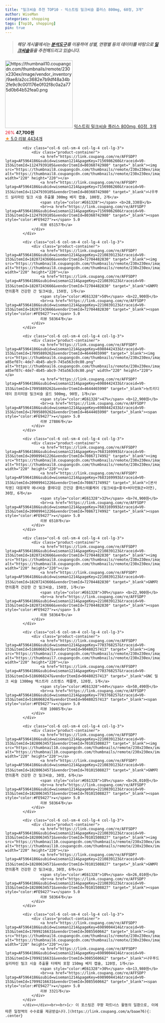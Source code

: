 ```yaml
---
title: "밀크씨슬 추천 TOP10 - 익스트림 밀크씨슬 플러스 800mg, 60정, 3개"
author: WiseMan
categories: shopping
tags: [Top10, shopping]
pin: true
---
```


> ##### 해당 게시물에서는 [**분석도구**](https://itemscout.io/)를 이용하여 **성별**, **연령별** 등의 데이터를 바탕으로 [**밀크씨슬**](https://link.coupang.com/a/baae76)들을 추천해드리고 있습니다.
<div class="container"><div class="row">
            <div class="col-6 col-sm-4 col-lg-4 col-lg-3">
                <div class="product-container">
                    <a href="https://link.coupang.com/re/AFFSDP?lptag=AF5964186&subid=wiseman1214&pageKey=6565901505&traceid=V0-153&itemId=13775618800&vendorItemId=84192879102" target="_blank"><img src="https://thumbnail10.coupangcdn.com/thumbnails/remote/230x230ex/image/vendor_inventory/9ae8/a2cc3682e7b9df48a34b2fe9c9c001176e0f02f8c0a2a775d0b64b52fea0.png" alt="https://thumbnail10.coupangcdn.com/thumbnails/remote/230x230ex/image/vendor_inventory/9ae8/a2cc3682e7b9df48a34b2fe9c9c001176e0f02f8c0a2a775d0b64b52fea0.png" width="220" height="220"></a>
                    <a href="https://link.coupang.com/re/AFFSDP?lptag=AF5964186&subid=wiseman1214&pageKey=6565901505&traceid=V0-153&itemId=13775618800&vendorItemId=84192879102" target="_blank">익스트림 밀크씨슬 플러스 800mg, 60정, 3개</a>
                    <span style="color:#E61328">26%</span> <b>47,700원</b>
                    <br><a href="https://link.coupang.com/re/AFFSDP?lptag=AF5964186&subid=wiseman1214&pageKey=6565901505&traceid=V0-153&itemId=13775618800&vendorItemId=84192879102" target="_blank"><span style="color:#FE9427">★</span> 5.0
                    리뷰 4434개</a>
                </div>
            </div>
            
            <div class="col-6 col-sm-4 col-lg-4 col-lg-3">
                <div class="product-container">
                    <a href="https://link.coupang.com/re/AFFSDP?lptag=AF5964186&subid=wiseman1214&pageKey=7156986260&traceid=V0-153&itemId=11247939105&vendorItemId=80360742980" target="_blank"><img src="https://thumbnail8.coupangcdn.com/thumbnails/remote/230x230ex/image/vendor_inventory/9ede/6b0d8a05d64b6cad103da2865dd0222262fc5775794b55881deb414b457a.JPG" alt="https://thumbnail8.coupangcdn.com/thumbnails/remote/230x230ex/image/vendor_inventory/9ede/6b0d8a05d64b6cad103da2865dd0222262fc5775794b55881deb414b457a.JPG" width="220" height="220"></a>
                    <a href="https://link.coupang.com/re/AFFSDP?lptag=AF5964186&subid=wiseman1214&pageKey=7156986260&traceid=V0-153&itemId=11247939105&vendorItemId=80360742980" target="_blank">나우푸드 실리마린 밀크 시슬 추출물 300mg 베지 캡슐, 100정, 2개</a>
                    <span style="color:#E61328"></span> <b>28,330원</b>
                    <br><a href="https://link.coupang.com/re/AFFSDP?lptag=AF5964186&subid=wiseman1214&pageKey=7156986260&traceid=V0-153&itemId=11247939105&vendorItemId=80360742980" target="_blank"><span style="color:#FE9427">★</span> 5.0
                    리뷰 65157개</a>
                </div>
            </div>
            
            <div class="col-6 col-sm-4 col-lg-4 col-lg-3">
                <div class="product-container">
                    <a href="https://link.coupang.com/re/AFFSDP?lptag=AF5964186&subid=wiseman1214&pageKey=2210839123&traceid=V0-153&itemId=18207243666&vendorItemId=72704482830" target="_blank"><img src="https://thumbnail8.coupangcdn.com/thumbnails/remote/230x230ex/image/vendor_inventory/4bf8/e38c19d8aaa18fa681063b910dcb3412d8c90e2a80e19226e8725e6ee497.jpg" alt="https://thumbnail8.coupangcdn.com/thumbnails/remote/230x230ex/image/vendor_inventory/4bf8/e38c19d8aaa18fa681063b910dcb3412d8c90e2a80e19226e8725e6ee497.jpg" width="220" height="220"></a>
                    <a href="https://link.coupang.com/re/AFFSDP?lptag=AF5964186&subid=wiseman1214&pageKey=2210839123&traceid=V0-153&itemId=18207243666&vendorItemId=72704482830" target="_blank">GNM자연의품격 건강한 간 밀크씨슬, 150정, 1개</a>
                    <span style="color:#E61328">50%</span> <b>22,900원</b>
                    <br><a href="https://link.coupang.com/re/AFFSDP?lptag=AF5964186&subid=wiseman1214&pageKey=2210839123&traceid=V0-153&itemId=18207243666&vendorItemId=72704482830" target="_blank"><span style="color:#FE9427">★</span> 5.0
                    리뷰 58364개</a>
                </div>
            </div>
            
            <div class="col-6 col-sm-4 col-lg-4 col-lg-3">
                <div class="product-container">
                    <a href="https://link.coupang.com/re/AFFSDP?lptag=AF5964186&subid=wiseman1214&pageKey=6988442433&traceid=V0-153&itemId=17095889262&vendorItemId=4644465990" target="_blank"><img src="https://thumbnail6.coupangcdn.com/thumbnails/remote/230x230ex/image/retail/images/1872625040946979-a85ef07c-4de7-4b45-abc9-745a563c0c80.png" alt="https://thumbnail6.coupangcdn.com/thumbnails/remote/230x230ex/image/retail/images/1872625040946979-a85ef07c-4de7-4b45-abc9-745a563c0c80.png" width="220" height="220"></a>
                    <a href="https://link.coupang.com/re/AFFSDP?lptag=AF5964186&subid=wiseman1214&pageKey=6988442433&traceid=V0-153&itemId=17095889262&vendorItemId=4644465990" target="_blank">뉴트리디데이 프리미엄 밀크씨슬 골드 500mg, 90정, 1개</a>
                    <span style="color:#E61328">47%</span> <b>12,900원</b>
                    <br><a href="https://link.coupang.com/re/AFFSDP?lptag=AF5964186&subid=wiseman1214&pageKey=6988442433&traceid=V0-153&itemId=17095889262&vendorItemId=4644465990" target="_blank"><span style="color:#FE9427">★</span> 5.0
                    리뷰 27886개</a>
                </div>
            </div>
            
            <div class="col-6 col-sm-4 col-lg-4 col-lg-3">
                <div class="product-container">
                    <a href="https://link.coupang.com/re/AFFSDP?lptag=AF5964186&subid=wiseman1214&pageKey=7683169993&traceid=V0-153&itemId=20909941226&vendorItemId=70867174992" target="_blank"><img src="https://thumbnail8.coupangcdn.com/thumbnails/remote/230x230ex/image/vendor_inventory/0f81/5f01cd234a11b09dda64fca6866a690d2ab0e200b6a9e80fc2623249ff39.jpg" alt="https://thumbnail8.coupangcdn.com/thumbnails/remote/230x230ex/image/vendor_inventory/0f81/5f01cd234a11b09dda64fca6866a690d2ab0e200b6a9e80fc2623249ff39.jpg" width="220" height="220"></a>
                    <a href="https://link.coupang.com/re/AFFSDP?lptag=AF5964186&subid=wiseman1214&pageKey=7683169993&traceid=V0-153&itemId=20909941226&vendorItemId=70867174992" target="_blank">[본사직영] 대웅제약 에너씨슬 콜레다운 간건강 콜레스테롤케어 (밀크씨슬+홍국+비타민B군+아연), 30정, 6개</a>
                    <span style="color:#E61328">32%</span> <b>74,900원</b>
                    <br><a href="https://link.coupang.com/re/AFFSDP?lptag=AF5964186&subid=wiseman1214&pageKey=7683169993&traceid=V0-153&itemId=20909941226&vendorItemId=70867174992" target="_blank"><span style="color:#FE9427">★</span> 5.0
                    리뷰 6510개</a>
                </div>
            </div>
            
            <div class="col-6 col-sm-4 col-lg-4 col-lg-3">
                <div class="product-container">
                    <a href="https://link.coupang.com/re/AFFSDP?lptag=AF5964186&subid=wiseman1214&pageKey=2210839123&traceid=V0-153&itemId=18207243666&vendorItemId=72704482830" target="_blank"><img src="https://thumbnail8.coupangcdn.com/thumbnails/remote/230x230ex/image/vendor_inventory/4bf8/e38c19d8aaa18fa681063b910dcb3412d8c90e2a80e19226e8725e6ee497.jpg" alt="https://thumbnail8.coupangcdn.com/thumbnails/remote/230x230ex/image/vendor_inventory/4bf8/e38c19d8aaa18fa681063b910dcb3412d8c90e2a80e19226e8725e6ee497.jpg" width="220" height="220"></a>
                    <a href="https://link.coupang.com/re/AFFSDP?lptag=AF5964186&subid=wiseman1214&pageKey=2210839123&traceid=V0-153&itemId=18207243666&vendorItemId=72704482830" target="_blank">GNM자연의품격 건강한 간 밀크씨슬, 150정, 1개</a>
                    <span style="color:#E61328">30%</span> <b>22,900원</b>
                    <br><a href="https://link.coupang.com/re/AFFSDP?lptag=AF5964186&subid=wiseman1214&pageKey=2210839123&traceid=V0-153&itemId=18207243666&vendorItemId=72704482830" target="_blank"><span style="color:#FE9427">★</span> 5.0
                    리뷰 58364개</a>
                </div>
            </div>
            
            <div class="col-6 col-sm-4 col-lg-4 col-lg-3">
                <div class="product-container">
                    <a href="https://link.coupang.com/re/AFFSDP?lptag=AF5964186&subid=wiseman1214&pageKey=7703768257&traceid=V0-153&itemId=5186068247&vendorItemId=90480257413" target="_blank"><img src="https://thumbnail7.coupangcdn.com/thumbnails/remote/230x230ex/image/vendor_inventory/4283/b4cbc040d2d6f990432ca39671760dffb37b02344fe3fcda918b79c6a979.jpg" alt="https://thumbnail7.coupangcdn.com/thumbnails/remote/230x230ex/image/vendor_inventory/4283/b4cbc040d2d6f990432ca39671760dffb37b02344fe3fcda918b79c6a979.jpg" width="220" height="220"></a>
                    <a href="https://link.coupang.com/re/AFFSDP?lptag=AF5964186&subid=wiseman1214&pageKey=7703768257&traceid=V0-153&itemId=5186068247&vendorItemId=90480257413" target="_blank">GNC 밀크 씨슬 1300mg 엑스트라 스트렝스 캐플렛, 120정, 1개</a>
                    <span style="color:#E61328">44%</span> <b>50,490원</b>
                    <br><a href="https://link.coupang.com/re/AFFSDP?lptag=AF5964186&subid=wiseman1214&pageKey=7703768257&traceid=V0-153&itemId=5186068247&vendorItemId=90480257413" target="_blank"><span style="color:#FE9427">★</span> 5.0
                    리뷰 10085개</a>
                </div>
            </div>
            
            <div class="col-6 col-sm-4 col-lg-4 col-lg-3">
                <div class="product-container">
                    <a href="https://link.coupang.com/re/AFFSDP?lptag=AF5964186&subid=wiseman1214&pageKey=2210839123&traceid=V0-153&itemId=18280634571&vendorItemId=70101508827" target="_blank"><img src="https://thumbnail10.coupangcdn.com/thumbnails/remote/230x230ex/image/vendor_inventory/e4df/ef15e3a04007de9bd5e03b96d690fbc61282e8db34ecbb9fc0e6b616c05e.jpg" alt="https://thumbnail10.coupangcdn.com/thumbnails/remote/230x230ex/image/vendor_inventory/e4df/ef15e3a04007de9bd5e03b96d690fbc61282e8db34ecbb9fc0e6b616c05e.jpg" width="220" height="220"></a>
                    <a href="https://link.coupang.com/re/AFFSDP?lptag=AF5964186&subid=wiseman1214&pageKey=2210839123&traceid=V0-153&itemId=18280634571&vendorItemId=70101508827" target="_blank">GNM자연의품격 건강한 간 밀크씨슬, 30정, 6개</a>
                    <span style="color:#E61328">18%</span> <b>26,010원</b>
                    <br><a href="https://link.coupang.com/re/AFFSDP?lptag=AF5964186&subid=wiseman1214&pageKey=2210839123&traceid=V0-153&itemId=18280634571&vendorItemId=70101508827" target="_blank"><span style="color:#FE9427">★</span> 5.0
                    리뷰 58364개</a>
                </div>
            </div>
            
            <div class="col-6 col-sm-4 col-lg-4 col-lg-3">
                <div class="product-container">
                    <a href="https://link.coupang.com/re/AFFSDP?lptag=AF5964186&subid=wiseman1214&pageKey=2210839123&traceid=V0-153&itemId=18280634571&vendorItemId=70101508827" target="_blank"><img src="https://thumbnail10.coupangcdn.com/thumbnails/remote/230x230ex/image/vendor_inventory/e4df/ef15e3a04007de9bd5e03b96d690fbc61282e8db34ecbb9fc0e6b616c05e.jpg" alt="https://thumbnail10.coupangcdn.com/thumbnails/remote/230x230ex/image/vendor_inventory/e4df/ef15e3a04007de9bd5e03b96d690fbc61282e8db34ecbb9fc0e6b616c05e.jpg" width="220" height="220"></a>
                    <a href="https://link.coupang.com/re/AFFSDP?lptag=AF5964186&subid=wiseman1214&pageKey=2210839123&traceid=V0-153&itemId=18280634571&vendorItemId=70101508827" target="_blank">GNM자연의품격 건강한 간 밀크씨슬, 30정, 6개</a>
                    <span style="color:#E61328">10%</span> <b>26,010원</b>
                    <br><a href="https://link.coupang.com/re/AFFSDP?lptag=AF5964186&subid=wiseman1214&pageKey=2210839123&traceid=V0-153&itemId=18280634571&vendorItemId=70101508827" target="_blank"><span style="color:#FE9427">★</span> 5.0
                    리뷰 58364개</a>
                </div>
            </div>
            
            <div class="col-6 col-sm-4 col-lg-4 col-lg-3">
                <div class="product-container">
                    <a href="https://link.coupang.com/re/AFFSDP?lptag=AF5964186&subid=wiseman1214&pageKey=6989004414&traceid=V0-153&itemId=17099216631&vendorItemId=3085560662" target="_blank"><img src="https://thumbnail6.coupangcdn.com/thumbnails/remote/230x230ex/image/vendor_inventory/96bd/9f07c1ccc8ee49b6f3bd8cfbeb0acb7d76bd0f25bd7090aad2094236487c.jpg" alt="https://thumbnail6.coupangcdn.com/thumbnails/remote/230x230ex/image/vendor_inventory/96bd/9f07c1ccc8ee49b6f3bd8cfbeb0acb7d76bd0f25bd7090aad2094236487c.jpg" width="220" height="220"></a>
                    <a href="https://link.coupang.com/re/AFFSDP?lptag=AF5964186&subid=wiseman1214&pageKey=6989004414&traceid=V0-153&itemId=17099216631&vendorItemId=3085560662" target="_blank">나우푸드 실리마린 밀크 시슬 추출물 터메릭 포함 150mg 베지 캡슐, 120정, 1개</a>
                    <span style="color:#E61328">30%</span> <b>13,980원</b>
                    <br><a href="https://link.coupang.com/re/AFFSDP?lptag=AF5964186&subid=wiseman1214&pageKey=6989004414&traceid=V0-153&itemId=17099216631&vendorItemId=3085560662" target="_blank"><span style="color:#FE9427">★</span> 5.0
                    리뷰 3321개</a>
                </div>
            </div>
            </div></div><br><br>[👉 이 포스팅은 쿠팡 파트너스 활동의 일환으로, 이에 따른 일정액의 수수료를 제공받습니다.](https://link.coupang.com/a/baae76){: .center}